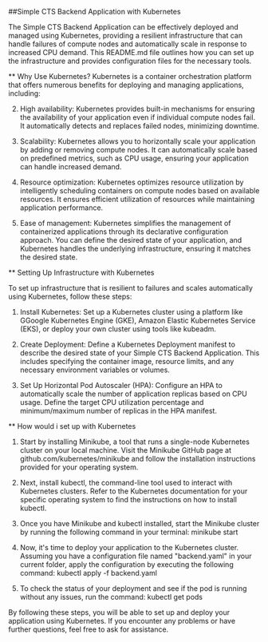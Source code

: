 ##Simple CTS Backend Application with Kubernetes

The Simple CTS Backend Application can be effectively deployed and managed using Kubernetes, providing a resilient infrastructure that can handle failures of compute nodes and automatically scale in response to increased CPU demand. This README.md file outlines how you can set up the infrastructure and provides configuration files for the necessary tools.

** Why Use Kubernetes?
Kubernetes is a container orchestration platform that offers numerous benefits for deploying and managing applications, including:

2. High availability: Kubernetes provides built-in mechanisms for ensuring the availability of your application even if individual compute nodes fail. It automatically detects and replaces failed nodes, minimizing downtime.

3. Scalability: Kubernetes allows you to horizontally scale your application by adding or removing compute nodes. It can automatically scale based on predefined metrics, such as CPU usage, ensuring your application can handle increased demand.

4. Resource optimization: Kubernetes optimizes resource utilization by intelligently scheduling containers on compute nodes based on available resources. It ensures efficient utilization of resources while maintaining application performance.

5. Ease of management: Kubernetes simplifies the management of containerized applications through its declarative configuration approach. You can define the desired state of your application, and Kubernetes handles the underlying infrastructure, ensuring it matches the desired state.

** Setting Up Infrastructure with Kubernetes

To set up infrastructure that is resilient to failures and scales automatically using Kubernetes, follow these steps:

1. Install Kubernetes: Set up a Kubernetes cluster using a platform like GGoogle Kubernetes Engine (GKE), Amazon Elastic Kubernetes Service (EKS), or deploy your own cluster using tools like kubeadm.

2. Create Deployment: Define a Kubernetes Deployment manifest to describe the desired state of your Simple CTS Backend Application. This includes specifying the container image, resource limits, and any necessary environment variables or volumes.

3. Set Up Horizontal Pod Autoscaler (HPA): Configure an HPA to automatically scale the number of application replicas based on CPU usage. Define the target CPU utilization percentage and minimum/maximum number of replicas in the HPA manifest.

** How would i set up with Kubernetes

1. Start by installing Minikube, a tool that runs a single-node Kubernetes cluster on your local machine. Visit the Minikube GitHub page at github.com/kubernetes/minikube and follow the installation instructions provided for your operating system.

2. Next, install kubectl, the command-line tool used to interact with Kubernetes clusters. Refer to the Kubernetes documentation for your specific operating system to find the instructions on how to install kubectl.

3. Once you have Minikube and kubectl installed, start the Minikube cluster by running the following command in your terminal: minikube start

4. Now, it's time to deploy your application to the Kubernetes cluster. Assuming you have a configuration file named "backend.yaml" in your current folder, apply the configuration by executing the following command: kubectl apply -f backend.yaml

5. To check the status of your deployment and see if the pod is running without any issues, run the command: kubectl get pods

By following these steps, you will be able to set up and deploy your application using Kubernetes. If you encounter any problems or have further questions, feel free to ask for assistance.
